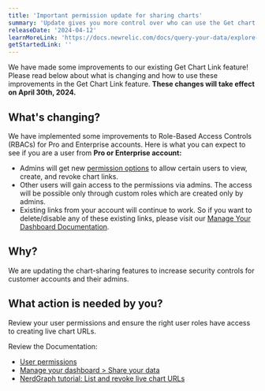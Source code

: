 ```yaml
---
title: 'Important permission update for sharing charts'
summary: 'Update gives you more control over who can use the Get chart link feature'
releaseDate: '2024-04-12'
learnMoreLink: 'https://docs.newrelic.com/docs/query-your-data/explore-query-data/dashboards/manage-your-dashboard/#data-share'
getStartedLink: ''
---
```


We have made some improvements to our existing Get Chart Link feature! Please read below about what is changing and how to use these improvements in the Get Chart Link feature. **These changes will take effect on April 30th, 2024.**

## What's changing?
We have implemented some improvements to Role-Based Access Controls (RBACs) for Pro and Enterprise accounts. Here is what you can expect to see if you are a user from **Pro or Enterprise account:**
- Admins will get new [permission options](https://docs.newrelic.com/docs/accounts/accounts-billing/new-relic-one-user-management/user-permissions/#dashboards) to allow certain users to view, create, and revoke chart links.
- Other users will gain access to the permissions via admins. The access will be possible only through custom roles which are created only by admins.
- Existing links from your account will continue to work. So if you want to delete/disable any of these existing links, please visit our [Manage Your Dashboard Documentation](https://docs.newrelic.com/docs/query-your-data/explore-query-data/dashboards/manage-your-dashboard/#data-share).


## Why?
We are updating the chart-sharing features to increase security controls for customer accounts and their admins. 

## What action is needed by you?
Review your user permissions and ensure the right user roles have access to creating live chart URLs.

Review the Documentation:
- [User permissions](https://docs.newrelic.com/docs/accounts/accounts-billing/new-relic-one-user-management/user-permissions/#dashboards)
- [Manage your dashboard > Share your data](https://docs.newrelic.com/docs/query-your-data/explore-query-data/dashboards/manage-your-dashboard/#data-share)
- [NerdGraph tutorial: List and revoke live chart URLs](https://docs.newrelic.com/docs/apis/nerdgraph/examples/manage-live-chart-urls-via-api/)